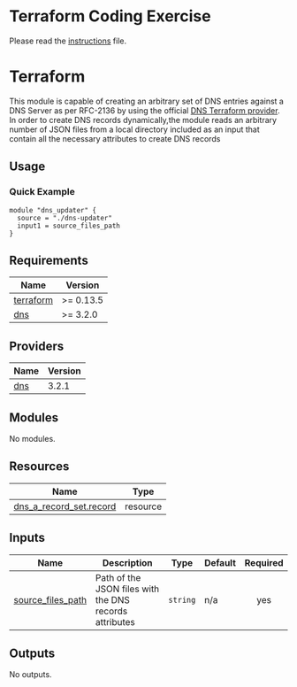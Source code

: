 # Terraform Coding Exercise

Please read the [instructions](./INSTRUCTIONS.md) file.
<!-- BEGIN_TF_DOCS -->
# Terraform

This module is capable of creating an arbitrary set of DNS entries against a DNS Server as per RFC-2136 by using
the official [DNS Terraform provider](https://registry.terraform.io/providers/hashicorp/dns/latest).
In order to create DNS records dynamically,the module reads an arbitrary number of JSON files from a local directory
included as an input that contain all the necessary attributes to create DNS records

## Usage

### Quick Example

```hcl
module "dns_updater" {
  source = "./dns-updater"
  input1 = source_files_path
}
```

## Requirements

| Name | Version |
|------|---------|
| <a name="requirement_terraform"></a> [terraform](#requirement\_terraform) | >= 0.13.5 |
| <a name="requirement_dns"></a> [dns](#requirement\_dns) | >= 3.2.0 |

## Providers

| Name | Version |
|------|---------|
| <a name="provider_dns"></a> [dns](#provider\_dns) | 3.2.1 |

## Modules

No modules.

## Resources

| Name | Type |
|------|------|
| [dns_a_record_set.record](https://registry.terraform.io/providers/hashicorp/dns/latest/docs/resources/a_record_set) | resource |

## Inputs

| Name | Description | Type | Default | Required |
|------|-------------|------|---------|:--------:|
| <a name="input_source_files_path"></a> [source\_files\_path](#input\_source\_files\_path) | Path of the JSON files with the DNS records attributes | `string` | n/a | yes |

## Outputs

No outputs.
<!-- END_TF_DOCS -->